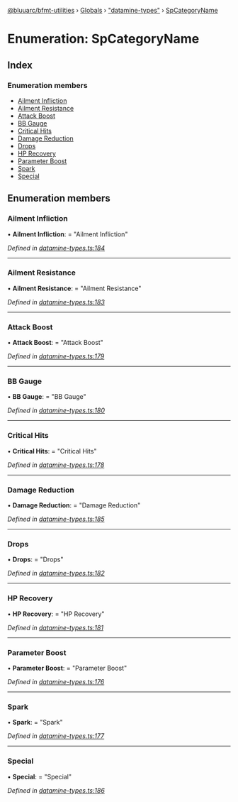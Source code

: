 [@bluuarc/bfmt-utilities](../README.md) › [Globals](../globals.md) › ["datamine-types"](../modules/_datamine_types_.md) › [SpCategoryName](_datamine_types_.spcategoryname.md)

# Enumeration: SpCategoryName

## Index

### Enumeration members

* [Ailment Infliction](_datamine_types_.spcategoryname.md#ailment-infliction)
* [Ailment Resistance](_datamine_types_.spcategoryname.md#ailment-resistance)
* [Attack Boost](_datamine_types_.spcategoryname.md#attack-boost)
* [BB Gauge](_datamine_types_.spcategoryname.md#bb-gauge)
* [Critical Hits](_datamine_types_.spcategoryname.md#critical-hits)
* [Damage Reduction](_datamine_types_.spcategoryname.md#damage-reduction)
* [Drops](_datamine_types_.spcategoryname.md#drops)
* [HP Recovery](_datamine_types_.spcategoryname.md#hp-recovery)
* [Parameter Boost](_datamine_types_.spcategoryname.md#parameter-boost)
* [Spark](_datamine_types_.spcategoryname.md#spark)
* [Special](_datamine_types_.spcategoryname.md#special)

## Enumeration members

###  Ailment Infliction

• **Ailment Infliction**: = "Ailment Infliction"

*Defined in [datamine-types.ts:184](https://github.com/BluuArc/bfmt-utilities/blob/1f753a7/src/datamine-types.ts#L184)*

___

###  Ailment Resistance

• **Ailment Resistance**: = "Ailment Resistance"

*Defined in [datamine-types.ts:183](https://github.com/BluuArc/bfmt-utilities/blob/1f753a7/src/datamine-types.ts#L183)*

___

###  Attack Boost

• **Attack Boost**: = "Attack Boost"

*Defined in [datamine-types.ts:179](https://github.com/BluuArc/bfmt-utilities/blob/1f753a7/src/datamine-types.ts#L179)*

___

###  BB Gauge

• **BB Gauge**: = "BB Gauge"

*Defined in [datamine-types.ts:180](https://github.com/BluuArc/bfmt-utilities/blob/1f753a7/src/datamine-types.ts#L180)*

___

###  Critical Hits

• **Critical Hits**: = "Critical Hits"

*Defined in [datamine-types.ts:178](https://github.com/BluuArc/bfmt-utilities/blob/1f753a7/src/datamine-types.ts#L178)*

___

###  Damage Reduction

• **Damage Reduction**: = "Damage Reduction"

*Defined in [datamine-types.ts:185](https://github.com/BluuArc/bfmt-utilities/blob/1f753a7/src/datamine-types.ts#L185)*

___

###  Drops

• **Drops**: = "Drops"

*Defined in [datamine-types.ts:182](https://github.com/BluuArc/bfmt-utilities/blob/1f753a7/src/datamine-types.ts#L182)*

___

###  HP Recovery

• **HP Recovery**: = "HP Recovery"

*Defined in [datamine-types.ts:181](https://github.com/BluuArc/bfmt-utilities/blob/1f753a7/src/datamine-types.ts#L181)*

___

###  Parameter Boost

• **Parameter Boost**: = "Parameter Boost"

*Defined in [datamine-types.ts:176](https://github.com/BluuArc/bfmt-utilities/blob/1f753a7/src/datamine-types.ts#L176)*

___

###  Spark

• **Spark**: = "Spark"

*Defined in [datamine-types.ts:177](https://github.com/BluuArc/bfmt-utilities/blob/1f753a7/src/datamine-types.ts#L177)*

___

###  Special

• **Special**: = "Special"

*Defined in [datamine-types.ts:186](https://github.com/BluuArc/bfmt-utilities/blob/1f753a7/src/datamine-types.ts#L186)*

